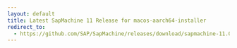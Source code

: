 ```yaml
---
layout: default
title: Latest SapMachine 11 Release for macos-aarch64-installer
redirect_to:
  - https://github.com/SAP/SapMachine/releases/download/sapmachine-11.0.18/sapmachine-jdk-11.0.18_macos-aarch64_bin.dmg
---
```

